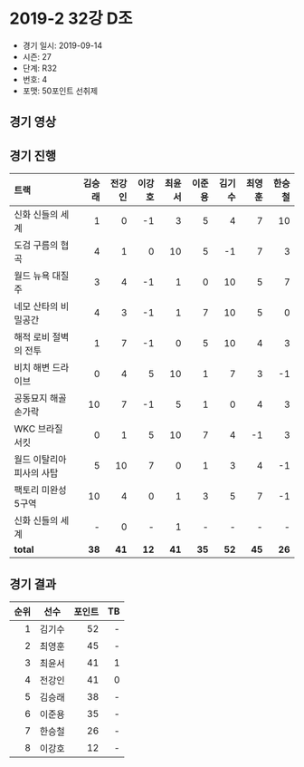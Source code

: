 # 2019-2 32강 D조

- 경기 일시: 2019-09-14
- 시즌: 27
- 단계: R32
- 번호: 4
- 포맷: 50포인트 선취제





## 경기 영상
## 경기 진행

| 트랙 | 김승래 | 전강인 | 이강호 | 최윤서 | 이준용 | 김기수 | 최영훈 | 한승철 |
|:---|---:|---:|---:|---:|---:|---:|---:|---:|
| 신화 신들의 세계 | 1 | 0 | -1 | 3 | 5 | 4 | 7 | 10 |
| 도검 구름의 협곡 | 4 | 1 | 0 | 10 | 5 | -1 | 7 | 3 |
| 월드 뉴욕 대질주 | 3 | 4 | -1 | 1 | 0 | 10 | 5 | 7 |
| 네모 산타의 비밀공간 | 4 | 3 | -1 | 1 | 7 | 10 | 5 | 0 |
| 해적 로비 절벽의 전투 | 1 | 7 | -1 | 0 | 5 | 10 | 4 | 3 |
| 비치 해변 드라이브 | 0 | 4 | 5 | 10 | 1 | 7 | 3 | -1 |
| 공동묘지 해골 손가락 | 10 | 7 | -1 | 5 | 1 | 0 | 4 | 3 |
| WKC 브라질 서킷 | 0 | 1 | 5 | 10 | 7 | 4 | -1 | 3 |
| 월드 이탈리아 피사의 사탑 | 5 | 10 | 7 | 0 | 1 | 3 | 4 | -1 |
| 팩토리 미완성 5구역 | 10 | 4 | 0 | 1 | 3 | 5 | 7 | -1 |
| 신화 신들의 세계 | - | 0 | - | 1 | - | - | - | - |
| __total__ | __38__ | __41__ | __12__ | __41__ | __35__ | __52__ | __45__ | __26__ |




## 경기 결과

| 순위 | 선수 | 포인트 | TB |
|---:|:---:|---:|---:|
| 1 | 김기수 | 52 | - |
| 2 | 최영훈 | 45 | - |
| 3 | 최윤서 | 41 | 1 |
| 4 | 전강인 | 41 | 0 |
| 5 | 김승래 | 38 | - |
| 6 | 이준용 | 35 | - |
| 7 | 한승철 | 26 | - |
| 8 | 이강호 | 12 | - |


